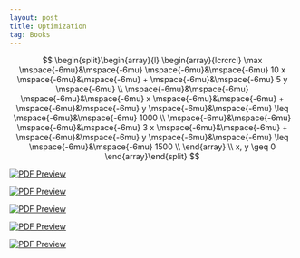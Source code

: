 ```yaml
---
layout: post
title: Optimization
tag: Books
---
```


$$
\begin{split}\begin{array}{l}
\begin{array}{lcrcrcl}
 \max \mspace{-6mu}&\mspace{-6mu}  \mspace{-6mu}&\mspace{-6mu} 10 x \mspace{-6mu}&\mspace{-6mu} + \mspace{-6mu}&\mspace{-6mu} 5 y \mspace{-6mu} \\
 \mspace{-6mu}&\mspace{-6mu}  \mspace{-6mu}&\mspace{-6mu} x \mspace{-6mu}&\mspace{-6mu} + \mspace{-6mu}&\mspace{-6mu} y \mspace{-6mu}&\mspace{-6mu} \leq \mspace{-6mu}&\mspace{-6mu} 1000 \\
 \mspace{-6mu}&\mspace{-6mu}  \mspace{-6mu}&\mspace{-6mu} 3 x \mspace{-6mu}&\mspace{-6mu} + \mspace{-6mu}&\mspace{-6mu} y \mspace{-6mu}&\mspace{-6mu} \leq \mspace{-6mu}&\mspace{-6mu} 1500 \\
\end{array} \\
x, y \geq 0
\end{array}\end{split}
$$


<div class="sage">
  <script type="text/x-sage">
A = ([1, 1], [3, 1])
b = (1000, 1500)
c = (10, 5)
# Create an interactive linear programming problem
P = InteractiveLPProblem(A, b, c, ["x", "y"], variable_type=">=")
# Plot the feasible region and objective function
P.plot().show()
  </script>
</div>


[![PDF Preview](https://media.springernature.com/w316/springer-static/cover-hires/book/978-3-319-56769-3?as=webp)](https://drive.google.com/file/d/1c1bRNGaSNwjtfQu3dHuDI6KP-CS2wxMx/view?usp=sharing)


[![PDF Preview](https://media.springernature.com/w316/springer-static/cover-hires/book/978-0-387-68407-9?as=webp)](https://drive.google.com/file/d/1a2tw2woRz0QnaJwfLxYkK64gyFCi9TGs/view?usp=sharing)

[![PDF Preview](https://media.springernature.com/w316/springer-static/cover-hires/book/978-0-387-21680-5?as=webp)](https://drive.google.com/file/d/1KqsjUCE9eTBl80_gWCwMIfec47CBncOJ/view?usp=sharing)

[![PDF Preview](https://media.springernature.com/w316/springer-static/cover-hires/book/978-3-030-11184-7?as=webp)](https://drive.google.com/file/d/1kmoyqtMtDnS2goH_TBU8d3yyi1wVMXB_/view?usp=sharing)


[![PDF Preview](https://media.springernature.com/w316/springer-static/cover-hires/book/978-3-030-72819-9?as=webp)](https://drive.google.com/file/d/1hWMm-INCU5Jn-K3m9FGRKxqBAXKhZQ42/view?usp=sharing)


<script src="https://utteranc.es/client.js"
        repo="bachirmath/bachirmath.github.io"
        issue-term="pathname"
        theme="github-dark-orange"
        crossorigin="anonymous"
        async>
</script>
